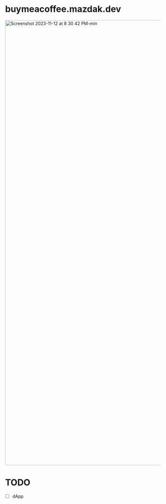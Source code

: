 # buymeacoffee.mazdak.dev
<img width="1438" alt="Screenshot 2023-11-12 at 8 30 42 PM-min" src="https://github.com/mazdakdev/buymeacoffee.mazdak.dev/assets/60855141/89500839-a809-4452-8f40-ec26e2ab6bf7">

# TODO
- [ ] dApp

